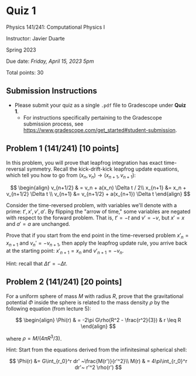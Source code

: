 # Quiz 1

Physics 141/241: Computational Physics I

Instructor: Javier Duarte

Spring 2023

Due date: _Friday, April 15, 2023 5pm_

Total points: 30

## Submission Instructions

- Please submit your quiz as a single `.pdf` file to Gradescope under **Quiz 1**.
  - For instructions specifically pertaining to the Gradescope submission process, see https://www.gradescope.com/get_started#student-submission.

## Problem 1 (141/241) [10 points]
In this problem, you will prove that leapfrog integration has exact time-reversal symmetry.
Recall the kick-drift-kick leapfrog update equations, which tell you how to go from $(x_n, v_n) \to (x_{n+1}, v_{n+1})$:

$$
\begin{align}
v_{n+1/2} & = v_n + a(x_n) \Delta t / 2\\
x_{n+1} &= x_n + v_{n+1/2} \Delta t \\
v_{n+1} &= v_{n+1/2} + a(x_{n+1}) \Delta t 
\end{align}
$$

Consider the time-reversed problem, with variables we'll denote with a prime:
$t', x', v', a'$.
By flipping the "arrow of time," some variables are negated with respect to the forward problem. 
That is, $t' = -t$ and $v' = -v$, but $x' = x$ and $a' = a$ are unchanged.

Prove that if you start from the end point in the time-reversed problem $x'_{n} = x_{n+1}$ and $v_{n}' = -v_{n+1}$, then apply the leapfrog update rule, you arrive back at the starting point: $x'_{n+1} = x_{n}$ and $v'_{n+1} = -v_{n}$.

Hint: recall that $\Delta t' = - \Delta t$.
 

## Problem 2 (141/241) [20 points]
For a uniform sphere of mass $M$ with radius $R$, prove that the gravitational potential $\Phi$ inside the sphere is related to the mass density $\rho$ by the following equation (from lecture 5):

$$
\begin{align}
\Phi(r) & = -2\pi G\rho(R^2 - \frac{r^2}{3}) &  r \leq R
\end{align}
$$

where $\rho = M/(4\pi R^3 /3)$.

Hint: Start from the equations derived from the infinitesimal spherical shell:

$$
\Phi(r) &= G\int_{r_0}^r dr' ~\frac{M(r')}{r'^2}\\
M(r) & = 4\pi\int_{r_0}^r dr'~ r'^2 \rho(r')
$$
